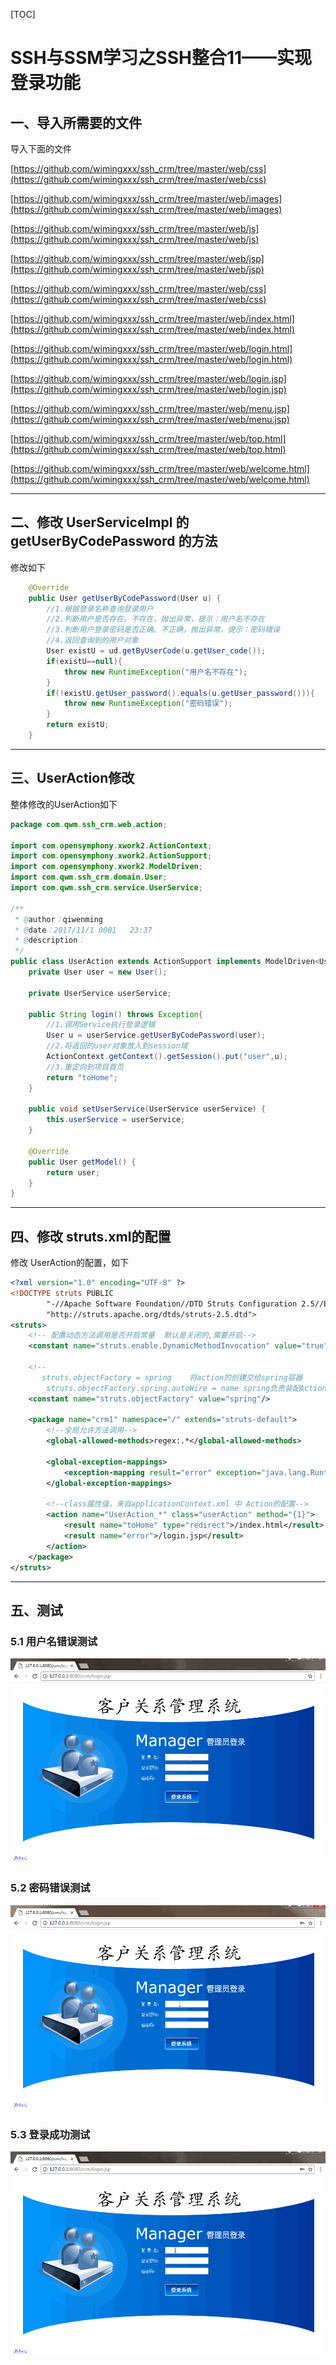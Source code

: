 [TOC]

# SSH与SSM学习之SSH整合11——实现登录功能

## 一、导入所需要的文件

导入下面的文件


[https://github.com/wimingxxx/ssh_crm/tree/master/web/css](https://github.com/wimingxxx/ssh_crm/tree/master/web/css)


[https://github.com/wimingxxx/ssh_crm/tree/master/web/images](https://github.com/wimingxxx/ssh_crm/tree/master/web/images)


[https://github.com/wimingxxx/ssh_crm/tree/master/web/js](https://github.com/wimingxxx/ssh_crm/tree/master/web/js)


[https://github.com/wimingxxx/ssh_crm/tree/master/web/jsp](https://github.com/wimingxxx/ssh_crm/tree/master/web/jsp)


[https://github.com/wimingxxx/ssh_crm/tree/master/web/css](https://github.com/wimingxxx/ssh_crm/tree/master/web/css)


[https://github.com/wimingxxx/ssh_crm/tree/master/web/index.html](https://github.com/wimingxxx/ssh_crm/tree/master/web/index.html)


[https://github.com/wimingxxx/ssh_crm/tree/master/web/login.html](https://github.com/wimingxxx/ssh_crm/tree/master/web/login.html)


[https://github.com/wimingxxx/ssh_crm/tree/master/web/login.jsp](https://github.com/wimingxxx/ssh_crm/tree/master/web/login.jsp)


[https://github.com/wimingxxx/ssh_crm/tree/master/web/menu.jsp](https://github.com/wimingxxx/ssh_crm/tree/master/web/menu.jsp)


[https://github.com/wimingxxx/ssh_crm/tree/master/web/top.html](https://github.com/wimingxxx/ssh_crm/tree/master/web/top.html)


[https://github.com/wimingxxx/ssh_crm/tree/master/web/welcome.html](https://github.com/wimingxxx/ssh_crm/tree/master/web/welcome.html)

---

## 二、修改 UserServiceImpl 的 getUserByCodePassword 的方法

修改如下

```java
    @Override
    public User getUserByCodePassword(User u) {
        //1.根据登录名称查询登录用户
        //2.判断用户是否存在。不存在，抛出异常，提示：用户名不存在
        //3.判断用户登录密码是否正确。不正确，抛出异常，提示：密码错误
        //4.返回查询到的用户对象
        User existU = ud.getByUserCode(u.getUser_code());
        if(existU==null){
            throw new RuntimeException("用户名不存在");
        }
        if(!existU.getUser_password().equals(u.getUser_password())){
            throw new RuntimeException("密码错误");
        }
        return existU;
    }
```

---

## 三、UserAction修改

整体修改的UserAction如下

```java
package com.qwm.ssh_crm.web.action;

import com.opensymphony.xwork2.ActionContext;
import com.opensymphony.xwork2.ActionSupport;
import com.opensymphony.xwork2.ModelDriven;
import com.qwm.ssh_crm.domain.User;
import com.qwm.ssh_crm.service.UserService;

/**
 * @author：qiwenming
 * @date：2017/11/1 0001   23:37
 * @description：
 */
public class UserAction extends ActionSupport implements ModelDriven<User>{
    private User user = new User();

    private UserService userService;

    public String login() throws Exception{
        //1.调用Service执行登录逻辑
        User u = userService.getUserByCodePassword(user);
        //2.将返回的user对象放入到session域
        ActionContext.getContext().getSession().put("user",u);
        //3.重定向到项目首页
        return "toHome";
    }

    public void setUserService(UserService userService) {
        this.userService = userService;
    }

    @Override
    public User getModel() {
        return user;
    }
}
```

---

## 四、修改 struts.xml的配置

修改 UserAction的配置，如下

```xml
<?xml version="1.0" encoding="UTF-8" ?>
<!DOCTYPE struts PUBLIC
        "-//Apache Software Foundation//DTD Struts Configuration 2.5//EN"
        "http://struts.apache.org/dtds/struts-2.5.dtd">
<struts>
    <!-- 配置动态方法调用是否开启常量  默认是关闭的,需要开启-->
    <constant name="struts.enable.DynamicMethodInvocation" value="true"/>

    <!--
       struts.objectFactory = spring	将action的创建交给spring容器
        struts.objectFactory.spring.autoWire = name spring负责装配Action依赖属性 默认已经打开了-->
    <constant name="struts.objectFactory" value="spring"/>

    <package name="crm1" namespace="/" extends="struts-default">
        <!--全局允许方法调用-->
        <global-allowed-methods>regex:.*</global-allowed-methods>

        <global-exception-mappings>
            <exception-mapping result="error" exception="java.lang.RuntimeException"></exception-mapping>
        </global-exception-mappings>

        <!--class属性值，来自applicationContext.xml 中 Action的配置-->
        <action name="UserAction_*" class="userAction" method="{1}">
            <result name="toHome" type="redirect">/index.html</result>
            <result name="error">/login.jsp</result>
        </action>
    </package>
</struts>
```

---

## 五、测试

### 5.1 用户名错误测试

![](../image/11/1.gif)

### 5.2 密码错误测试

![](../image/11/2.gif)

### 5.3 登录成功测试

![](../image/11/3.gif)


